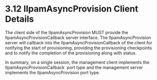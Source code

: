 <html dir="LTR" xmlns:mshelp="http://msdn.microsoft.com/mshelp" xmlns:ddue="http://ddue.schemas.microsoft.com/authoring/2003/5" xmlns:xlink="http://www.w3.org/1999/xlink" xmlns:tool="http://www.microsoft.com/tooltip">
 <body>
 <div id="header">
 <h1 class="heading">3.12 IIpamAsyncProvision Client Details</h1>
 </div>
 <div id="mainSection">
 <div id="mainBody">
 <div id="allHistory" class="saveHistory"></div>
 <div id="sectionSection0" class="section" name="collapseableSection">
 

<p>The client side of the IIpamAsyncProvision MUST provide the
IIpamAsyncProvisionCallback server interface. The IIpamAsyncProvision server
will callback into the IIpamAsyncProvisionCallback of the client for notifying
the start of provisioning, providing the provisioning checkpoints and to notify
the completion of the provisioning along with status.</p>

<p>In summary, on a single session, the management client
implements the IIpamAsyncProvisionCallback  port type and the management server
implements the IIpamAsyncProvision port type. </p>


 </div>
 </div>
 </div>
 </body>
</html>